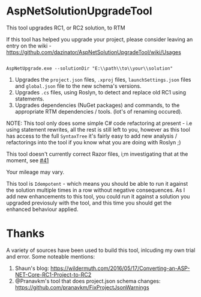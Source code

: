 # AspNetSolutionUpgradeTool

This tool upgrades RC1, or RC2 solution, to RTM

If this tool has helped you upgrade your project, please consider leaving an entry on the wiki - https://github.com/dazinator/AspNetSolutionUpgradeTool/wiki/Usages


```

AspNetUpgrade.exe --solutionDir "E:\\path\\to\\your\\solution"

```


1. Upgrades the `project.json` files, `.xproj` files, `launchSettings.json` files and  `global.json` file to the new schema's versions.
2. Upgrades `.cs` files, using Roslyn, to detect and replace old RC1 using statements. 
3. Upgrades dependencies (NuGet packages) and commands, to the appropriate RTM dependencies / tools. (lot's of renaming occured).

NOTE: This tool only does some simple C# code refactoring at present - i.e using statement rewrites, all the rest is still left to you, however as this tool has access to the full `SyntaxTree` it's fairly easy to add new analysis / refactorings into the tool if you know what you are doing with Roslyn ;)

This tool doesn't currently correct Razor files, i;m investigating that at the moment, see [#41](https://github.com/dazinator/AspNetRC1toRC2UpgradeTool/issues/41)

Your mileage may vary.

This tool is `Idempotent` - which means you should be able to run it against the solution multiple times in a row without negative consequences. As I add new enhancements to this tool, you could run it against a solution you upgraded previosuly with the tool, and this time you should get the enhanced behaviour applied.

# Thanks

A variety of sources have been used to build this tool, inlcuding my own trial and error. Some noteable mentions:

1. Shaun's blog: https://wildermuth.com/2016/05/17/Converting-an-ASP-NET-Core-RC1-Project-to-RC2
2. @Pranavkm's tool that does project.json schema changes: https://github.com/pranavkm/FixProjectJsonWarnings


